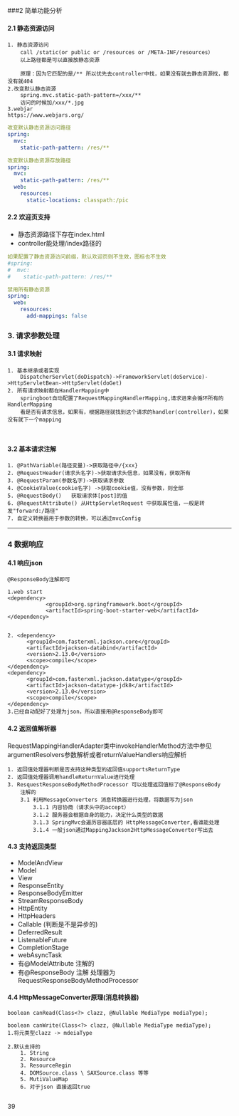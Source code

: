 ###2 简单功能分析
#### 2.1 静态资源访问
```
1. 静态资源访问
    call /static(or public or /resources or /META-INF/resources）
    以上路径都是可以直接放静态资源
    
    原理：因为它匹配的是/** 所以优先去controller中找，如果没有就去静态资源找，都没有就404
2.改变默认静态资源
    spring.mvc.static-path-pattern=/xxx/**
    访问的时候加/xxx/*.jpg    
3.webjar
https://www.webjars.org/
```
```yaml
改变默认静态资源访问路径
spring:
  mvc:
    static-path-pattern: /res/**
```
```yaml
改变默认静态资源存放路径
spring:
  mvc:
    static-path-pattern: /res/**
  web:
    resources:
      static-locations: classpath:/pic
```
#### 2.2 欢迎页支持
- 静态资源路径下存在index.html
- controller能处理/index路径的

```yaml
如果配置了静态资源访问前缀，默认欢迎页则不生效，图标也不生效
#spring:
#  mvc:
#    static-path-pattern: /res/**

```
```yaml
禁用所有静态资源
spring:
  web:
    resources:
      add-mappings: false

```
### 3. 请求参数处理
#### 3.1 请求映射
```
1. 基本继承或者实现
    DispatcherServlet(doDispatch)->FrameworkServlet(doService)->HttpServletBean->HttpServlet(doGet)
2. 所有请求映射都在HandlerMapping中
    springboot自动配置了RequestMappingHandlerMapping,请求进来会循环所有的HandlerMapping
    看是否有请求信息，如果有，根据路径就找到这个请求的handler(controller)，如果没有就下一个mapping
    
    
```
#### 3.2 基本请求注解
```
1. @PathVariable(路径变量)->获取路径中/{xxx}
2. @RequestHeader(请求头名字)->获取请求头信息，如果没有，获取所有
3. @RequestParam(参数名字)->获取请求参数
4. @CookieValue(cookie名字) ->获取cookie值，没有参数，则全部
5. @RequestBody()   获取请求体[post]的值
6. @RequestAttribute() 从HttpServletRequest 中获取属性值，一般是转发"forward:/路径"
7. 自定义转换器用于参数的转换，可以通过mvcConfig
```
--------------------------------------------------------------
### 4 数据响应
#### 4.1 响应json
``@ResponseBody注解即可``
```
1.web start
<dependency>
            <groupId>org.springframework.boot</groupId>
            <artifactId>spring-boot-starter-web</artifactId>
</dependency>

        
2. <dependency>
      <groupId>com.fasterxml.jackson.core</groupId>
      <artifactId>jackson-databind</artifactId>
      <version>2.13.0</version>
      <scope>compile</scope>
</dependency>
<dependency>
      <groupId>com.fasterxml.jackson.datatype</groupId>
      <artifactId>jackson-datatype-jdk8</artifactId>
      <version>2.13.0</version>
      <scope>compile</scope>
</dependency>
3.已经自动配好了处理为json，所以直接用@ResponseBody即可
```
#### 4.2 返回值解析器
RequestMappingHandlerAdapter类中invokeHandlerMethod方法中参见argumentResolvers参数解析或者returnValueHandlers响应解析
```
1. 返回值处理器判断是否支持这种类型的返回值supportsReturnType
2. 返回值处理器调用handleReturnValue进行处理
3. ResquestResponseBodyMethodProcessor 可以处理返回值标了@ResponseBody
    注解的
    3.1 利用MessageConverters 消息转换器进行处理，将数据写为json
        3.1.1 内容协商（请求头中的accept）
        3.1.2 服务器会根据自身的能力，决定什么类型的数据
        3.1.3 SpringMvc会遍历容器底层的 HttpMessageConverter,看谁能处理
        3.1.4 一般json通过MappingJackson2HttpMessageConverter写出去 

```
#### 4.3 支持返回类型
- ModelAndView
- Model
- View
- ResponseEntity
- ResponseBodyEmitter
- StreamResponseBody
- HttpEntity
- HttpHeaders
- Callable (判断是不是异步的)
- DeferredResult 
- ListenableFuture
- CompletionStage
- webAsyncTask
- 有@ModelAttribute 注解的
- 有@ResponseBody 注解 处理器为RequestResponseBodyMethodProcessor

#### 4.4 HttpMessageConverter原理(消息转换器)
```
boolean canRead(Class<?> clazz, @Nullable MediaType mediaType);

boolean canWrite(Class<?> clazz, @Nullable MediaType mediaType);
1.将元类型clazz -> mdeiaType

2.默认支持的
    1. String
    2. Resource
    3. ResourceRegin
    4. DOMSource.class \ SAXSource.class 等等
    5. MutiValueMap
    6. 对于json 直接返回true
    
```
39
